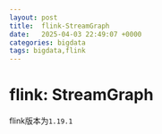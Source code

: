 ```yaml
---
layout: post
title:  flink-StreamGraph
date:   2025-04-03 22:49:07 +0000
categories: bigdata
tags: bigdata,flink
---
```


# flink: StreamGraph

flink版本为`1.19.1`  




